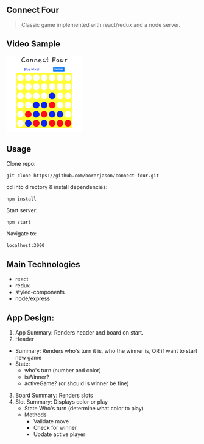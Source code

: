 ## Connect Four
> Classic game implemented with react/redux and a node server.

## Video Sample

[<img src="images/four.png" height="200" width="200">](https://www.youtube.com/watch?v=fNkz_jUvDYA&feature=youtu.be)
## Usage

Clone repo:
```
git clone https://github.com/borerjason/connect-four.git  
```

cd into directory & install dependencies:
```
npm install
```

Start server:
```
npm start
```

Navigate to:
```
localhost:3000
```

## Main Technologies
  - react  
  - redux  
  - styled-components  
  - node/express

## App Design:

1. App
    Summary: Renders header and board on start. 
2. Header
  - Summary: Renders who's turn it is, who the winner is, OR if want to start new game
  - State:
    - who's turn (number and color)
    - isWinner?
    - activeGame? (or should is winner be fine)
3. Board
   Summary: Renders slots      
4. Slot
   Summary: Displays color or play 
   - State
     Who's turn (determine what color to play)
   - Methods
     - Validate move
     - Check for winner
     - Update active player
